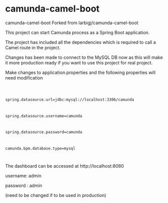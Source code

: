 # camunda-camel-boot
camunda-camel-boot
Forked from larbigj/camunda-camel-boot


This project can start Camunda process as a Spring Boot application. 

The project has included all the  dependencies which is required to call a Camel route in the project.

Changes has been made to connect to the MySQL DB now as this will make it more production ready if you want to use this project for 
real project.

Make changes to application.properties and the following properties will need modification

<code>
  
  spring.datasource.url=jdbc:mysql://localhost:3306/camunda
  
  spring.datasource.username=camunda
  
  spring.datasource.password=camunda
  
  camunda.bpm.database.type=mysql


</code>


The dashboard can be accessed at http://localhost:8080

username: admin

password : admin 

(need to be changed if to be used in production)
